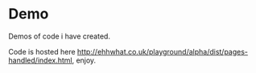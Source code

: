 # Demo
Demos of code i have created.

Code is hosted here http://ehhwhat.co.uk/playground/alpha/dist/pages-handled/index.html, enjoy.
